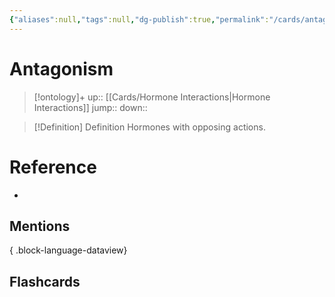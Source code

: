 ```yaml
---
{"aliases":null,"tags":null,"dg-publish":true,"permalink":"/cards/antagonism/","dgPassFrontmatter":true}
---
```


# Antagonism

> [!ontology]+
> up:: [[Cards/Hormone Interactions\|Hormone Interactions]]
> jump:: 
> down:: 

> [!Definition] Definition
> Hormones with opposing actions.

# Reference
- 

## Mentions

{ .block-language-dataview}

## Flashcards
